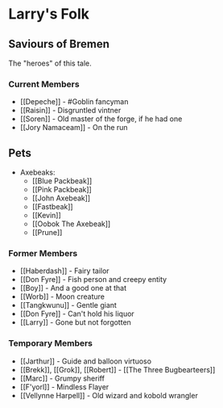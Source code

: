 # Larry's Folk 
## Saviours of Bremen
The "heroes" of this tale.

### Current Members
- [[Depeche]] - #Goblin fancyman
- [[Raisin]] - Disgruntled vintner
- [[Soren]] - Old master of the forge, if he had one
- [[Jory Namaceam]] - On the run

## Pets
- Axebeaks:
	- [[Blue Packbeak]]
	- [[Pink Packbeak]]
	- [[John Axebeak]]
	- [[Fastbeak]]
	- [[Kevin]]
	- [[Oobok The Axebeak]]
	- [[Prune]]

### Former Members
- [[Haberdash]] - Fairy tailor
- [[Don Fyre]] - Fish person and creepy entity
- [[Boy]] - And a good one at that
- [[Worb]] - Moon creature
- [[Tangkwunu]] - Gentle giant
- [[Don Fyre]] - Can't hold his liquor
- [[Larry]] - Gone but not forgotten

### Temporary Members
- [[Jarthur]] - Guide and balloon virtuoso
- [[Brekk]], [[Grok]], [[Robert]] - [[The Three Bugbearteers]]
- [[Marc]] - Grumpy sheriff
- [[F'yorl]] - Mindless Flayer
- [[Vellynne Harpell]] - Old wizard and kobold wrangler
